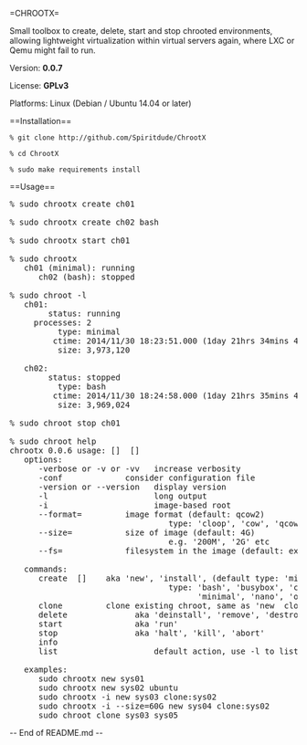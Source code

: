 =CHROOTX=

Small toolbox to create, delete, start and stop chrooted environments, allowing lightweight virtualization within virtual servers again, where LXC or Qemu might fail to run.

Version: <b>0.0.7</b>

License: <b>GPLv3</b>

Platforms: Linux (Debian / Ubuntu 14.04 or later)

==Installation==

```
% git clone http://github.com/Spiritdude/ChrootX

% cd ChrootX

% sudo make requirements install
```

==Usage==
<pre>
% sudo chrootx create ch01

% sudo chrootx create ch02 bash

% sudo chrootx start ch01

% sudo chrootx 
   ch01 (minimal): running
      ch02 (bash): stopped

% sudo chroot -l
   ch01:
        status: running
     processes: 2
          type: minimal
         ctime: 2014/11/30 18:23:51.000 (1day 21hrs 34mins 47secs ago)
          size: 3,973,120
        
   ch02:
        status: stopped
          type: bash
         ctime: 2014/11/30 18:24:58.000 (1day 21hrs 35mins 48secs ago)
          size: 3,969,024

% sudo chroot stop ch01

% sudo chroot help
chrootx 0.0.6 usage: [<options>] <command> [<arguments>]
   options:
      -verbose or -v or -vv   increase verbosity
      -conf <file>            consider configuration file
      -version or --version   display version
      -l                      long output
      -i                      image-based root 
      --format=<type>         image format (default: qcow2)
                                 type: 'cloop', 'cow', 'qcow', 'qcow2', 'raw', 'vdi', 'vmdk'
      --size=<size>           size of image (default: 4G)
                                 e.g. '200M', '2G' etc
      --fs=<type>             filesystem in the image (default: ext4)
      
   commands:
      create <id> [<type>]    aka 'new', 'install', (default type: 'minimal')
                                 type: 'bash', 'busybox', 'centos', 'debian', 'fedora', 
                                       'minimal', 'nano', 'opensuse', 'redhat', 'ubuntu'
      clone <src> <dst>       clone existing chroot, same as 'new <src> clone:<dst>'
      delete <id>             aka 'deinstall', 'remove', 'destroy'
      start <id>              aka 'run'
      stop <id>               aka 'halt', 'kill', 'abort'
      info <id>
      list                    default action, use -l to list details

   examples:
      sudo chrootx new sys01 
      sudo chrootx new sys02 ubuntu
      sudo chrootx -i new sys03 clone:sys02
      sudo chrootx -i --size=60G new sys04 clone:sys02
      sudo chroot clone sys03 sys05
</pre>

-- End of README.md --
